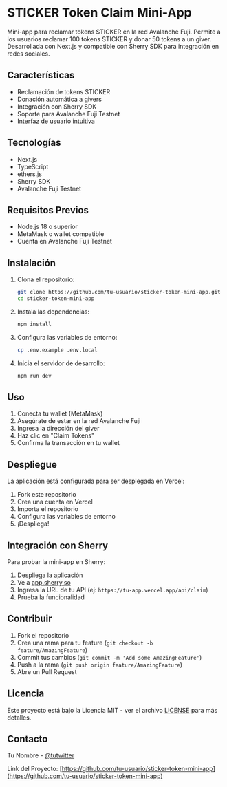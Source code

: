 # STICKER Token Claim Mini-App

Mini-app para reclamar tokens STICKER en la red Avalanche Fuji. Permite a los usuarios reclamar 100 tokens STICKER y donar 50 tokens a un giver. Desarrollada con Next.js y compatible con Sherry SDK para integración en redes sociales.

## Características

- Reclamación de tokens STICKER
- Donación automática a givers
- Integración con Sherry SDK
- Soporte para Avalanche Fuji Testnet
- Interfaz de usuario intuitiva

## Tecnologías

- Next.js
- TypeScript
- ethers.js
- Sherry SDK
- Avalanche Fuji Testnet

## Requisitos Previos

- Node.js 18 o superior
- MetaMask o wallet compatible
- Cuenta en Avalanche Fuji Testnet

## Instalación

1. Clona el repositorio:
   ```bash
   git clone https://github.com/tu-usuario/sticker-token-mini-app.git
   cd sticker-token-mini-app
   ```

2. Instala las dependencias:
   ```bash
   npm install
   ```

3. Configura las variables de entorno:
   ```bash
   cp .env.example .env.local
   ```

4. Inicia el servidor de desarrollo:
   ```bash
   npm run dev
   ```

## Uso

1. Conecta tu wallet (MetaMask)
2. Asegúrate de estar en la red Avalanche Fuji
3. Ingresa la dirección del giver
4. Haz clic en "Claim Tokens"
5. Confirma la transacción en tu wallet

## Despliegue

La aplicación está configurada para ser desplegada en Vercel:

1. Fork este repositorio
2. Crea una cuenta en Vercel
3. Importa el repositorio
4. Configura las variables de entorno
5. ¡Despliega!

## Integración con Sherry

Para probar la mini-app en Sherry:

1. Despliega la aplicación
2. Ve a [app.sherry.so](https://app.sherry.so)
3. Ingresa la URL de tu API (ej: `https://tu-app.vercel.app/api/claim`)
4. Prueba la funcionalidad

## Contribuir

1. Fork el repositorio
2. Crea una rama para tu feature (`git checkout -b feature/AmazingFeature`)
3. Commit tus cambios (`git commit -m 'Add some AmazingFeature'`)
4. Push a la rama (`git push origin feature/AmazingFeature`)
5. Abre un Pull Request

## Licencia

Este proyecto está bajo la Licencia MIT - ver el archivo [LICENSE](LICENSE) para más detalles.

## Contacto

Tu Nombre - [@tutwitter](https://twitter.com/tutwitter)

Link del Proyecto: [https://github.com/tu-usuario/sticker-token-mini-app](https://github.com/tu-usuario/sticker-token-mini-app)
